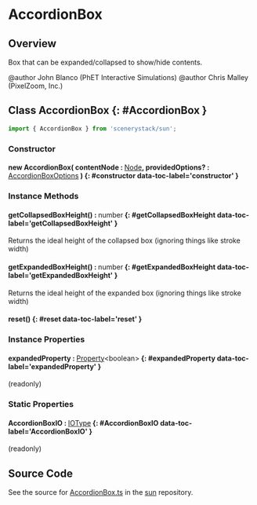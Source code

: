 # AccordionBox

## Overview

Box that can be expanded/collapsed to show/hide contents.

@author John Blanco (PhET Interactive Simulations)
@author Chris Malley (PixelZoom, Inc.)

## Class AccordionBox {: #AccordionBox }


```js
import { AccordionBox } from 'scenerystack/sun';
```
### Constructor

#### new AccordionBox( contentNode : <span style="font-weight: 400;">[Node](../scenery/Node.md)</span>, providedOptions? : <span style="font-weight: 400;">[AccordionBoxOptions](../sun/AccordionBox.md#AccordionBoxOptions)</span> ) {: #constructor data-toc-label='constructor' }

### Instance Methods

#### getCollapsedBoxHeight() : <span style="font-weight: 400;"><span style="color: hsla(calc(var(--md-hue) + 180deg),80%,40%,1);">number</span></span> {: #getCollapsedBoxHeight data-toc-label='getCollapsedBoxHeight' }

Returns the ideal height of the collapsed box (ignoring things like stroke width)

#### getExpandedBoxHeight() : <span style="font-weight: 400;"><span style="color: hsla(calc(var(--md-hue) + 180deg),80%,40%,1);">number</span></span> {: #getExpandedBoxHeight data-toc-label='getExpandedBoxHeight' }

Returns the ideal height of the expanded box (ignoring things like stroke width)

#### reset() {: #reset data-toc-label='reset' }

### Instance Properties

#### expandedProperty : <span style="font-weight: 400;">[Property](../axon/Property.md)&lt;<span style="color: hsla(calc(var(--md-hue) + 180deg),80%,40%,1);">boolean</span>&gt;</span> {: #expandedProperty data-toc-label='expandedProperty' }

(readonly)

### Static Properties

#### AccordionBoxIO : <span style="font-weight: 400;">[IOType](../tandem/IOType.md)</span> {: #AccordionBoxIO data-toc-label='AccordionBoxIO' }

(readonly)



## Source Code

See the source for [AccordionBox.ts](https://github.com/phetsims/sun/blob/main/js/AccordionBox.ts) in the [sun](https://github.com/phetsims/sun) repository.

